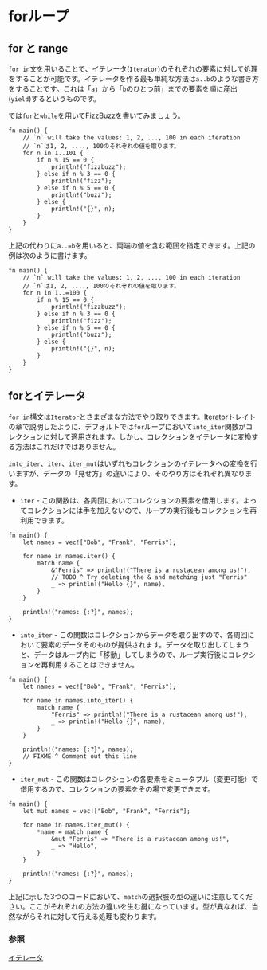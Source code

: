 <!--
# for loops
-->
# forループ

<!--
## for and range
-->
## for と range

<!--
The `for in` construct can be used to iterate through an `Iterator`.
One of the easiest ways to create an iterator is to use the range
notation `a..b`. This yields values from `a` (inclusive) to `b`
(exclusive) in steps of one.
-->
`for in`文を用いることで、イテレータ(`Iterator`)のそれぞれの要素に対して処理をすることが可能です。イテレータを作る最も単純な方法は`a..b`のような書き方をすることです。これは「`a`」から「`b`のひとつ前」までの要素を順に産出(`yield`)するというものです。

<!--
Let's write FizzBuzz using `for` instead of `while`.
-->
では`for`と`while`を用いてFizzBuzzを書いてみましょう。

```rust,editable
fn main() {
    // `n` will take the values: 1, 2, ..., 100 in each iteration
    // `n`は1, 2, ...., 100のそれぞれの値を取ります。
    for n in 1..101 {
        if n % 15 == 0 {
            println!("fizzbuzz");
        } else if n % 3 == 0 {
            println!("fizz");
        } else if n % 5 == 0 {
            println!("buzz");
        } else {
            println!("{}", n);
        }
    }
}
```

<!--
Alternatively, `a..=b` can be used for a range that is inclusive on both ends.
The above can be written as:
-->
上記の代わりに`a..=b`を用いると、両端の値を含む範囲を指定できます。上記の例は次のように書けます。

```rust,editable
fn main() {
    // `n` will take the values: 1, 2, ..., 100 in each iteration
    // `n`は1, 2, ...., 100のそれぞれの値を取ります。
    for n in 1..=100 {
        if n % 15 == 0 {
            println!("fizzbuzz");
        } else if n % 3 == 0 {
            println!("fizz");
        } else if n % 5 == 0 {
            println!("buzz");
        } else {
            println!("{}", n);
        }
    }
}
```

<!--
## for and iterators
-->
## forとイテレータ

<!--
The `for in` construct is able to interact with an `Iterator` in several ways.
As discussed in the section on the [Iterator][iter] trait, by default the `for`
loop will apply the `into_iter` function to the collection. However, this is
not the only means of converting collections into iterators.
-->
`for in`構文は`Iterator`とさまざまな方法でやり取りできます。[Iterator][iter]トレイトの章で説明したように、デフォルトでは`for`ループにおいて`into_iter`関数がコレクションに対して適用されます。しかし、コレクションをイテレータに変換する方法はこれだけではありません。

<!--
`into_iter`, `iter` and `iter_mut` all handle the conversion of a collection
into an iterator in different ways, by providing different views on the data
within.
-->
`into_iter`、`iter`、`iter_mut`はいずれもコレクションのイテレータへの変換を行いますが、データの「見せ方」の違いにより、そのやり方はそれぞれ異なります。

<!--
* `iter` - This borrows each element of the collection through each iteration.
  Thus leaving the collection untouched and available for reuse after the loop.
-->
* `iter` - この関数は、各周回においてコレクションの要素を借用します。よってコレクションには手を加えないので、ループの実行後もコレクションを再利用できます。

```rust,editable
fn main() {
    let names = vec!["Bob", "Frank", "Ferris"];

    for name in names.iter() {
        match name {
            &"Ferris" => println!("There is a rustacean among us!"),
            // TODO ^ Try deleting the & and matching just "Ferris"
            _ => println!("Hello {}", name),
        }
    }
    
    println!("names: {:?}", names);
}
```

<!--
* `into_iter` - This consumes the collection so that on each iteration the exact
  data is provided. Once the collection has been consumed it is no longer
  available for reuse as it has been 'moved' within the loop.
-->
* `into_iter` - この関数はコレクションからデータを取り出すので、各周回において要素のデータそのものが提供されます。データを取り出してしまうと、データはループ内に「移動」してしまうので、ループ実行後にコレクションを再利用することはできません。

```rust,editable,ignore,mdbook-runnable
fn main() {
    let names = vec!["Bob", "Frank", "Ferris"];

    for name in names.into_iter() {
        match name {
            "Ferris" => println!("There is a rustacean among us!"),
            _ => println!("Hello {}", name),
        }
    }
    
    println!("names: {:?}", names);
    // FIXME ^ Comment out this line
}
```

<!--
* `iter_mut` - This mutably borrows each element of the collection, allowing for
  the collection to be modified in place.
-->
* `iter_mut` - この関数はコレクションの各要素をミュータブル（変更可能）で借用するので、コレクションの要素をその場で変更できます。

```rust,editable
fn main() {
    let mut names = vec!["Bob", "Frank", "Ferris"];

    for name in names.iter_mut() {
        *name = match name {
            &mut "Ferris" => "There is a rustacean among us!",
            _ => "Hello",
        }
    }

    println!("names: {:?}", names);
}
```

<!--
In the above snippets note the type of `match` branch, that is the key
difference in the types of iteration. The difference in type then of course
implies differing actions that are able to be performed.
-->
上記に示した3つのコードにおいて、`match`の選択肢の型の違いに注意してください。ここがそれぞれの方法の違いを生む鍵になっています。型が異なれば、当然ながらそれに対して行える処理も変わります。

<!--
### See also:
-->
### 参照

<!--
[Iterator][iter]
-->
[イテレータ][iter]

[iter]: ../trait/iter.md
